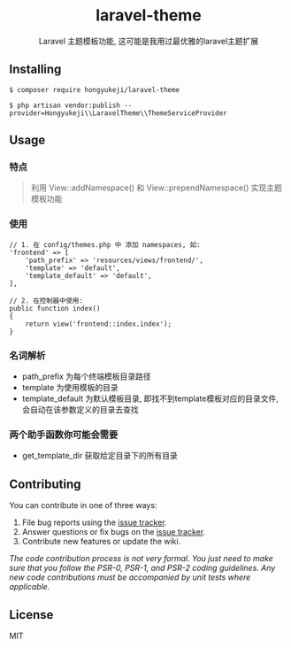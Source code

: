 <h1 align="center"> laravel-theme </h1>

<p align="center"> Laravel 主题模板功能, 这可能是我用过最优雅的laravel主题扩展</p>


## Installing

```shell
$ composer require hongyukeji/laravel-theme
```

```shell
$ php artisan vendor:publish --provider=Hongyukeji\\LaravelTheme\\ThemeServiceProvider
```

## Usage

### 特点

> 利用 View::addNamespace() 和 View::prependNamespace() 实现主题模板功能

### 使用

```
// 1. 在 config/themes.php 中 添加 namespaces, 如:
'frontend' => [
    'path_prefix' => 'resources/views/frontend/',
    'template' => 'default',
    'template_default' => 'default',
],

// 2. 在控制器中使用:
public function index()
{
    return view('frontend::index.index');
}

```

### 名词解析

- path_prefix 为每个终端模板目录路径
- template 为使用模板的目录
- template_default 为默认模板目录, 即找不到template模板对应的目录文件, 会自动在该参数定义的目录去查找

### 两个助手函数你可能会需要

- get_template_dir 获取给定目录下的所有目录

## Contributing

You can contribute in one of three ways:

1. File bug reports using the [issue tracker](https://github.com/hongyukeji/laravel-theme/issues).
2. Answer questions or fix bugs on the [issue tracker](https://github.com/hongyukeji/laravel-theme/issues).
3. Contribute new features or update the wiki.

_The code contribution process is not very formal. You just need to make sure that you follow the PSR-0, PSR-1, and PSR-2 coding guidelines. Any new code contributions must be accompanied by unit tests where applicable._

## License

MIT